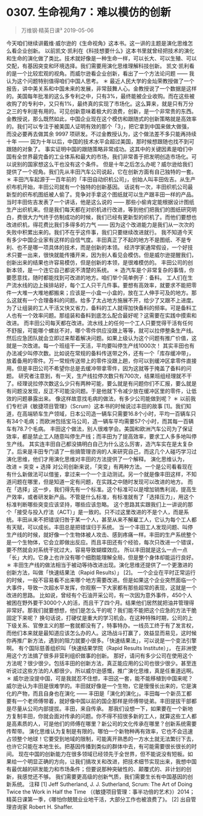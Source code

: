 # 0307. 生命视角7：难以模仿的创新
> 万维钢·精英日课³
2019-05-06

今天咱们继续讲戴维·威尔逊的《生命视角》这本书。这一讲的主题是演化思维怎么看企业创新。
以前凯文·凯利在《科技想要什么》这本书里就曾经把技术的演化和生命的演化做了类比。技术就好像是一种生命一样，可以长大、可以生殖、可以交配，有基因突变和环境选择。我们需要用演化思维理解科技创新。
凯文·凯利看的是一个比较宏观的视角。而威尔逊看企业创新，看出了一个方法论问题 —— 我认为这个问题特别值得咱们中国人思考。
＊
最近人民大学的金灿荣教授做了一个报告，讲中美关系和中国未来的发展，非常鼓舞人心。金教授说了一个数据是这样的。美国每年批准的这么多专利之中，只有3%，最终能被企业收购。而在这些被收购了的专利中，又只有1%，最终真的实现了市场化。这么算来，就是只有万分之三的专利是有用的。可见创新意味着极大的浪费，创新，是一个非常贵的东西。
金教授说，那么既然如此，中国企业现在这个模仿和跟随式的创新策略就是高效率的。我们可以专注于被美国人证明有效的那个「3」，把它拿到中国来做大做强，而没必要再去做其余 9997 项研发。不过金教授认为，这个做法差不多只能再持续十年 —— 因为十年以后，中国的技术水平会超过美国，那时候想跟随也找不到可跟随的对象了。
事实证明中国的跟随策略非常成功。这其中的关键因素是咱们中国有全世界最完备的工业体系和最大的市场，我们非常善于把发明创造市场化。可以说别的国家想这么干也没有这个条件。
但是十年之后怎么办呢？威尔逊给我们提供了一个视角。我们先从丰田汽车公司说起，它在创新方面有自己独特的一套。
＊
丰田汽车起源于一百年前的「丰田自动织机公司」，创始人叫丰田佐吉。从生产织布机开始，丰田公司就有一个独特的创新基因。
话说有一次，丰田织机公司最新型的织布机图纸被人偷了。竞争对手拿这个图纸就可以生产跟丰田一样的产品。当时丰田佐吉发表了一个讲话，他是这么说的 ——
那些小偷肯定能根据设计图纸生产出织机来。但是我们每天都在对织机进行改进，等到他们把我们的图纸研究明白，费很大力气终于仿制成功的时候，我们已经有更新型的织机了。而他们要想也改进织机，得花费比我们多得多的力气 —— 因为这个改进能力是我们从一次次的失败中积累出来的。我们不在乎这件事，我们只要继续改进就行。
我不知道今天有多少中国企业家有这样的自信气度。丰田真正了不起的地方不是图纸、不是专利、也不是哪一项具体的技术，而是创新的本领。
经济学家通常假设，一个好技术只要一出来，很快就能传播开来，因为别人看见会模仿。但是威尔逊提醒我们，创新出来的结果也许容易模仿，但是创新的本领，是很难模仿的。
丰田公司的创新本领，是一个连它自己都说不清楚的系统。
＊
造汽车是个非常复杂的事情，你要愿意找，随时都能找到可改进的地方。咱们举个简单例子：备料。
工人们在生产流水线的边上挨排站好，每个工人只干几件事。要想有高效率，就要求不能把零件一大堆一大堆地都搬来；应该是一小盒一小盒的，放在工人伸手可及的地方。那么这就有一个合理备料的问题。给多了太占地方施展不开，给少了又跟不上进度。
为了让组装的工人干活又快又省力，备料的工人就得加快备料的频率。可是备料工人也有一个效率问题。那组装和备料到底怎么配合最好呢？这需要在实践中摸索和改进。
而丰田公司每天都在改进。流水线上的任何一个工人只要觉得干活有任何不舒服，可能哪个螺丝不对，哪个零件供应没跟上等等，就可以拉停整条生产线。然后应急团队就会立即过来帮着解决问题。如果上级认为这个问题有推广价值，这就是一次改进。每一个班组干一天活，平均要叫停生产线1000次！
其实丰田也有办法减少叫停次数。比如说在常规的备料传送带之外，还有一个「库存缓冲带」，放着备用的零件。万一常规传送带上的零件没跟上趟，你可以到缓冲区拿零件直接用。但是丰田公司不希望你总是去缓冲带拿零件，因为这就等于掩盖了备料的问题。
研究者注意到，有一天，生产线拉停次数只有700次，结果班组经理就不干了。经理说拉停次数这么少只有两种可能，要么就是有问题你们不汇报，要么就是有问题没发现，反正不可能没问题。于是他就下令减少放在缓冲区里的零件，让低效的问题暴露出来。
像这样故意找毛病的做法，有多少公司能做到呢？
＊
以前我们专栏讲《敏捷项目管理》（Scrum）这本书的时候说过丰田的故事 [1]。我们知道，在高端轿车生产领域，日本公司造一辆车只需要16.8个小时，平均一百辆车只有34个毛病；而欧洲包括宝马公司，造一辆车平均需要57个小时，而其每一百辆车有78.7个毛病。
丰田这个做法，别人很难学会。美国和欧洲汽车公司为了保证效率，都是禁止工人随意叫停生产线；而丰田为了提高效率，要求工人多多地叫停生产线。
其实连丰田自己都没搞明白自己为什么这么厉害，造汽车实在是太复杂了。后来是丰田专门请了一些搞管理咨询的人来研究自己，而这几个人碰巧学习过演化思维，他们才用演化思维对丰田的方法提供了一个解释。
演化思维认为，
    改进 = 突变 + 选择
对公司创新来说，「突变」有两种方法。一个是公司看看现在有什么新做法可以借鉴，拿过来一个一个主动测试。另一个就是像丰田这样，不知道问题在哪里，但是知道一定有问题，在实践之中随时发现可以改进的地方。
而在「选择」这一步，我们得先有一个标准。这个标准可以是增加销售利润，提高生产效率，或者研发新产品。不管是什么标准，有标准就有了「选择压力」，用这个标准判断哪些突变应该坚持，哪些应该忽略。
这个思路其实跟我们上一讲说的那个「接受与投入疗法（ACT）」是一致的。只不过这里改进的不是个人，而是系统。丰田从来不把错误归咎于某一个人，甚至从来不解雇工人，它认为每个工人都有天赋，可以成长。丰田总是把错误归于系统。
当一个丰田工人发现问题、叫停生产线的时候，就好像一个生物体被人攻击、感到疼痛一样。丰田的生产系统整个是一个生物体，它会立即做出反应。而且丰田还有个经验，每次只改进一个错误，要不然就会对系统干扰过大，容易导致蝴蝶效应。
所以丰田就是这么一点一点「长」大的。它身上也许没有哪个细胞能理解全局，但是整个身体却能运行良好。
＊
丰田生产线的做法相当于被动等待改进出现。演化思维还提供了一个更激进的创新方法，叫做「快速结果法（Rapid Results）」 [2]。
一个企业在平时正常运行的时候，一般不容易看不出来哪个地方需要改进。但是如果这个企业突然面临一个大事件，导致一次超水平发挥，你观察一下大家都有那些超常的表现，这就是一个改进的思路。
比如说，曾经有个石油开采公司，有一次因为意外事件，450个人被困在野外要干3000个人的活，而且干了四个月。结果他们居然就把油井管理得非常好。那我们就要想想，他们是怎么干的呢？我们能不能把这个应急的方法干脆固定下来呢？
换句话说，打硬仗是重大的学习机会。在这种特殊时期，公司的上下级关系、官僚主义的那一套就都没有了，特事特办。一线员工终于有了发言权，而他们本来就是最知道应该怎么办的人。这场战斗打赢了，效益显而易见，这时候你再推广新方法，遇到的阻力就要小很多。「快速结果法」，可以说是一个变法引擎啊。
有个国际慈善组织叫「快速结果学院（Rapid Results Institute）」， 在非洲使用这个方法搞了很多非营利组织做事的创新。
那好，请问有多少公司在使用这个方法呢？很少很少。包括丰田的创新方法，真正能应用的公司也很少很少。甚至连听说过这些方法的人都很少。所以威尔逊感慨，推广演化思维，真是任重道远啊。
＊
威尔逊没提中国，可是我就忍不住想，丰田这一套，能不能移植到中国来呢？
威尔逊认为丰田是很难学的。丰田就好像是一个生物，它是慢慢长出来的，它是演化的产物，而且自身也在演化 —— 丰田是「演化的演化」。丰田每一个新员工都要有一个老师傅带着，就好像中国以前的国企那样是师傅带徒弟。丰田提拔干部都是尽量从公司内部提拔。丰田，来自传承。
那我们设想一下，如果要在一个新地方复制丰田，你就会面对传承的问题。你不得不招很多新的工人，就算这些工人都是高素质的人，可是他们的师傅在哪里？新公司的文化传承在哪里？创新系统需要传帮带。
演化思维认为复制是有限的。哪怕一个新物种再有效率，它也不会迅速占领整个地球！它要受到地域的限制，可能离开熟悉的一方水土就无法繁衍下去，也许它只能在本地生长。把基因传播到类似的群体中去，有可能需要很长很长的时间。
现在中国的创新能力在很多领域已经领先于全世界，但不能说没有短板。如果给一个明显正确的方向，让我们搞攻关和改进，把技术细节实现出来，我想中国有最优越的研发能力和市场条件；但要说那种突破性的、颠覆式的、非计划的创新，我感觉还不够。
我们需要更高级的创新气质，我们需要生长有中国基因的创新系统。
注释
[1] Jeff Sutherland, J. J. Sutherland, Scrum: The Art of Doing Twice the Work in Half the Time （《敏捷项目管理：事半功倍的艺术》）2014；精英日课第一季，《哪怕你兢兢业业地干活，大部分工作也被浪费了》。
[2] 出自管理咨询家 Robert H. Shaffer.